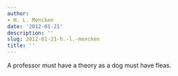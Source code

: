 ```yaml
---
author:
- H. L. Mencken
date: '2012-01-21'
description: ''
slug: 2012-01-21-h.-l.-mencken
title: ''
---
```

A professor must have a theory as a dog must have fleas.



